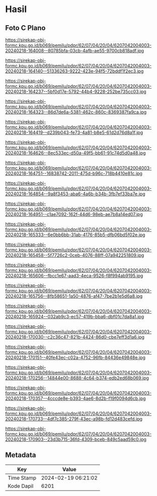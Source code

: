 # Hasil

## Foto C Plano

https://sirekap-obj-formc.kpu.go.id/b069/pemilu/pdpr/62/07/04/20/04/6207042004003-20240218-164008--80785bfa-03cb-4afb-ae55-9700cb818adf.jpg

https://sirekap-obj-formc.kpu.go.id/b069/pemilu/pdpr/62/07/04/20/04/6207042004003-20240218-164140--51336263-9222-423e-94f5-72bddf1f2ec3.jpg

https://sirekap-obj-formc.kpu.go.id/b069/pemilu/pdpr/62/07/04/20/04/6207042004003-20240218-164237--5bf0d17e-5792-44b4-9228-252be735cc03.jpg

https://sirekap-obj-formc.kpu.go.id/b069/pemilu/pdpr/62/07/04/20/04/6207042004003-20240218-164323--86d7de6a-5381-462c-860c-8369387fa9ca.jpg

https://sirekap-obj-formc.kpu.go.id/b069/pemilu/pdpr/62/07/04/20/04/6207042004003-20240218-164419--d239b043-fe73-4a81-b8e5-61d2d76d8a1f.jpg

https://sirekap-obj-formc.kpu.go.id/b069/pemilu/pdpr/62/07/04/20/04/6207042004003-20240218-164626--8ec533ec-d50a-49f5-bb61-91c74d5d0a48.jpg

https://sirekap-obj-formc.kpu.go.id/b069/pemilu/pdpr/62/07/04/20/04/6207042004003-20240218-164751--16838742-2011-475d-b96c-718b4410e81c.jpg

https://sirekap-obj-formc.kpu.go.id/b069/pemilu/pdpr/62/07/04/20/04/6207042004003-20240218-164854--9a8f3453-aba6-4a6b-b34b-3fb7ef33ba7e.jpg

https://sirekap-obj-formc.kpu.go.id/b069/pemilu/pdpr/62/07/04/20/04/6207042004003-20240218-164951--c1ae7092-162f-44d6-98eb-ae7b8a14ed07.jpg

https://sirekap-obj-formc.kpu.go.id/b069/pemilu/pdpr/62/07/04/20/04/6207042004003-20240218-165333--6e0bb6bb-31ab-4176-85b5-dfb06bd5f02e.jpg

https://sirekap-obj-formc.kpu.go.id/b069/pemilu/pdpr/62/07/04/20/04/6207042004003-20240218-165458--5f7726c2-0ceb-4076-88ff-07a942251809.jpg

https://sirekap-obj-formc.kpu.go.id/b069/pemilu/pdpr/62/07/04/20/04/6207042004003-20240218-165606--fbcc1e67-aad3-4eca-9526-f8f994ab9195.jpg

https://sirekap-obj-formc.kpu.go.id/b069/pemilu/pdpr/62/07/04/20/04/6207042004003-20240218-165756--8fb58651-1a50-4876-af47-7be2b1e5d6a8.jpg

https://sirekap-obj-formc.kpu.go.id/b069/pemilu/pdpr/62/07/04/20/04/6207042004003-20240218-165924--032ab9c3-ec57-419b-bba6-dbf01c7da8a1.jpg

https://sirekap-obj-formc.kpu.go.id/b069/pemilu/pdpr/62/07/04/20/04/6207042004003-20240218-170030--c2c36c47-821b-4424-86d0-cbe7eff3d1a6.jpg

https://sirekap-obj-formc.kpu.go.id/b069/pemilu/pdpr/62/07/04/20/04/6207042004003-20240218-170151--40fe43ec-c02a-4752-96fb-84436e49848e.jpg

https://sirekap-obj-formc.kpu.go.id/b069/pemilu/pdpr/62/07/04/20/04/6207042004003-20240218-170256--14844e00-8688-4c64-b374-edb2ed68b069.jpg

https://sirekap-obj-formc.kpu.go.id/b069/pemilu/pdpr/62/07/04/20/04/6207042004003-20240218-170357--4cccde8e-b393-4ae6-8d2b-f19f0094d6cb.jpg

https://sirekap-obj-formc.kpu.go.id/b069/pemilu/pdpr/62/07/04/20/04/6207042004003-20240218-170733--4df7c385-279f-43ec-a98b-fd12d483cefd.jpg

https://sirekap-obj-formc.kpu.go.id/b069/pemilu/pdpr/62/07/04/20/04/6207042004003-20240218-170903--23d3b715-36fd-4309-bceb-849c5aad59c0.jpg


## Metadata

| Key        | Value               |
| ---------- | ------------------- |
| Time Stamp | 2024-02-19 06:21:02 |
| Kode Dapil | 6201                |



